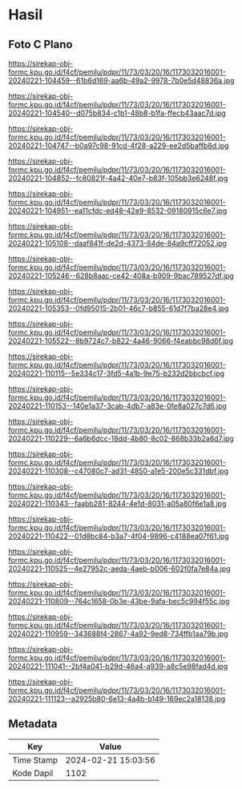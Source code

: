 # Hasil

## Foto C Plano

https://sirekap-obj-formc.kpu.go.id/f4cf/pemilu/pdpr/11/73/03/20/16/1173032016001-20240221-104459--61b6d169-aa6b-49a2-9978-7b0e5d48836a.jpg

https://sirekap-obj-formc.kpu.go.id/f4cf/pemilu/pdpr/11/73/03/20/16/1173032016001-20240221-104540--d075b834-c1b1-48b8-b1fa-ffecb43aac7d.jpg

https://sirekap-obj-formc.kpu.go.id/f4cf/pemilu/pdpr/11/73/03/20/16/1173032016001-20240221-104747--b0a97c98-91cd-4f28-a229-ee2d5baffb8d.jpg

https://sirekap-obj-formc.kpu.go.id/f4cf/pemilu/pdpr/11/73/03/20/16/1173032016001-20240221-104852--fc80821f-4a42-40e7-b83f-105bb3e6248f.jpg

https://sirekap-obj-formc.kpu.go.id/f4cf/pemilu/pdpr/11/73/03/20/16/1173032016001-20240221-104951--ea11cfdc-ed48-42e9-8532-09180915c6e7.jpg

https://sirekap-obj-formc.kpu.go.id/f4cf/pemilu/pdpr/11/73/03/20/16/1173032016001-20240221-105108--daaf841f-de2d-4373-84de-84a9cff72052.jpg

https://sirekap-obj-formc.kpu.go.id/f4cf/pemilu/pdpr/11/73/03/20/16/1173032016001-20240221-105246--628b8aac-ce42-408a-b909-9bac789527df.jpg

https://sirekap-obj-formc.kpu.go.id/f4cf/pemilu/pdpr/11/73/03/20/16/1173032016001-20240221-105353--0fd95015-2b01-46c7-b855-61d7f7ba28e4.jpg

https://sirekap-obj-formc.kpu.go.id/f4cf/pemilu/pdpr/11/73/03/20/16/1173032016001-20240221-105522--8b9724c7-b822-4a46-9066-f4eabbc98d6f.jpg

https://sirekap-obj-formc.kpu.go.id/f4cf/pemilu/pdpr/11/73/03/20/16/1173032016001-20240221-110115--5e334c17-3fd5-4a1b-9e75-b232d2bbcbcf.jpg

https://sirekap-obj-formc.kpu.go.id/f4cf/pemilu/pdpr/11/73/03/20/16/1173032016001-20240221-110153--140e1a37-3cab-4db7-a83e-0fe8a027c7d6.jpg

https://sirekap-obj-formc.kpu.go.id/f4cf/pemilu/pdpr/11/73/03/20/16/1173032016001-20240221-110229--6a6b6dcc-18dd-4b80-8c02-868b33b2a6d7.jpg

https://sirekap-obj-formc.kpu.go.id/f4cf/pemilu/pdpr/11/73/03/20/16/1173032016001-20240221-110308--c47080c7-ad31-4850-a1e5-200e5c331dbf.jpg

https://sirekap-obj-formc.kpu.go.id/f4cf/pemilu/pdpr/11/73/03/20/16/1173032016001-20240221-110343--faabb281-8244-4e1d-8031-a05a80f6e1a8.jpg

https://sirekap-obj-formc.kpu.go.id/f4cf/pemilu/pdpr/11/73/03/20/16/1173032016001-20240221-110422--01d8bc84-b3a7-4f04-9896-c4188ea07f61.jpg

https://sirekap-obj-formc.kpu.go.id/f4cf/pemilu/pdpr/11/73/03/20/16/1173032016001-20240221-110525--4e27952c-aeda-4aeb-b006-602f0fa7e84a.jpg

https://sirekap-obj-formc.kpu.go.id/f4cf/pemilu/pdpr/11/73/03/20/16/1173032016001-20240221-110809--764c1658-0b3e-43be-9afa-bec5c994f55c.jpg

https://sirekap-obj-formc.kpu.go.id/f4cf/pemilu/pdpr/11/73/03/20/16/1173032016001-20240221-110959--343688f4-2867-4a92-9ed8-734ffb1aa79b.jpg

https://sirekap-obj-formc.kpu.go.id/f4cf/pemilu/pdpr/11/73/03/20/16/1173032016001-20240221-111041--2bf4a041-b29d-46a4-a939-a8c5e98fad4d.jpg

https://sirekap-obj-formc.kpu.go.id/f4cf/pemilu/pdpr/11/73/03/20/16/1173032016001-20240221-111123--a2925b80-6e13-4a4b-b149-169ec2a18138.jpg


## Metadata

| Key        | Value               |
| ---------- | ------------------- |
| Time Stamp | 2024-02-21 15:03:56 |
| Kode Dapil | 1102                |



